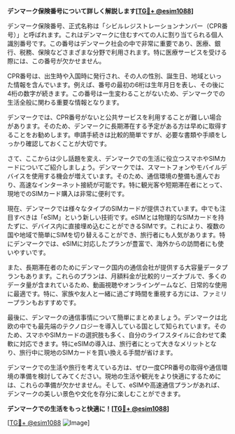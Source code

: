**デンマーク保険番号について詳しく解説します[[TG💪+ @esim1088](https://t.me/s/esim1088)]**

デンマーク保険番号、正式名称は「シビルレジストレーションナンバー（CPR番号）」と呼ばれます。これはデンマークに住むすべての人に割り当てられる個人識別番号です。この番号はデンマーク社会の中で非常に重要であり、医療、銀行、税務、保険などさまざまな分野で利用されます。特に医療サービスを受ける際には、この番号が欠かせません。

CPR番号は、出生時や入国時に発行され、その人の性別、誕生日、地域といった情報を含んでいます。例えば、番号の最初の6桁は生年月日を表し、その後に4桁の数字が続きます。この番号は一生変わることがないため、デンマークでの生活全般に関わる重要な情報となります。

デンマークでは、CPR番号がないと公共サービスを利用することが難しい場合があります。そのため、デンマークに長期滞在する予定がある方は早めに取得することをお勧めします。申請手続きは比較的簡単ですが、必要な書類や手順をしっかり確認しておくことが大切です。

さて、ここからは少し話題を変え、デンマークでの生活に役立つスマホやSIMカードについてご紹介しましょう。デンマークでは、スマートフォンやモバイルデバイスを使用する機会が増えています。そのため、通信環境の整備も進んでおり、高速なインターネット接続が可能です。特に観光客や短期滞在者にとって、現地でのSIMカード購入は非常に便利です。

現在、デンマークでは様々なタイプのSIMカードが提供されています。中でも注目すべきは「eSIM」という新しい技術です。eSIMとは物理的なSIMカードを持たずに、デバイス内に直接埋め込むことができるSIMです。これにより、複数の国や地域で簡単にSIMを切り替えることができ、旅行者にも人気があります。特にデンマークでは、eSIMに対応したプランが豊富で、海外からの訪問者にも使いやすいです。

また、長期滞在者のためにデンマーク国内の通信会社が提供する大容量データプランもあります。これらのプランは、月額料金が比較的リーズナブルで、多くのデータ量が含まれているため、動画視聴やオンラインゲームなど、日常的な使用に最適です。特に、家族や友人と一緒に過ごす時間を重視する方には、ファミリープランもおすすめです。

最後に、デンマークの通信事情について簡単にまとめましょう。デンマークは北欧の中でも最先端のテクノロジーを導入している国として知られています。そのため、スマホやSIMカードの選択肢も多く、自分のライフスタイルに合わせて柔軟に対応できます。特にeSIMの導入は、旅行者にとって大きなメリットとなり、旅行中に現地のSIMカードを買い換える手間が省けます。

デンマークでの生活や旅行を考えている方は、ぜひ一度CPR番号の取得や通信環境の準備を検討してみてください。現地の生活や観光をより快適にするためには、これらの準備が欠かせません。そして、eSIMや高速通信プランがあれば、デンマークの美しい景色や文化を存分に楽しむことができます。

**デンマークでの生活をもっと快適に！[[TG💪+ @esim1088](https://t.me/s/esim1088)]**

[[TG💪+ @esim1088](https://t.me/s/esim1088) ![Image](https://i.postimg.cc/Y0z9fWf4/image.png)]